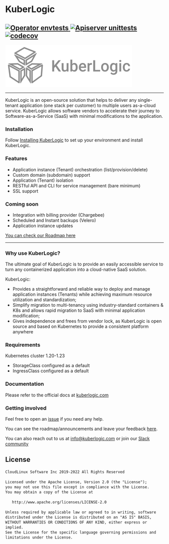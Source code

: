# KuberLogic
[![Operator envtests](https://github.com/kuberlogic/kuberlogic/actions/workflows/envtest.yaml/badge.svg)](https://github.com/kuberlogic/kuberlogic/actions/workflows/envtest.yaml)[
![Apiserver unittests](https://github.com/kuberlogic/kuberlogic/actions/workflows/apiserver.yaml/badge.svg)](https://github.com/kuberlogic/kuberlogic/actions/workflows/apiserver.yaml)
[![codecov](https://codecov.io/gh/kuberlogic/kuberlogic/master/graph/badge.svg?token=VRWDPT0EIC)](https://codecov.io/gh/kuberlogic/kuberlogic)
---
![logo](img/kuberlogic-logo.png)

----

KuberLogic is an open-source solution that helps to deliver any single-tenant application (one stack per customer) to multiple users as-a-cloud service. KuberLogic allows software vendors to accelerate their journey to Software-as-a-Service (SaaS) with minimal modifications to the application.

### Installation

Follow [Installing KuberLogic](https://cloudlinux.notion.site/cloudlinux/Getting-Started-b7ce32f19d1c433da351670872f2c70f) to set up your environment and install KuberLogic.

### Features

- Application instance (Tenant) orchestration (list/provision/delete)
- Custom domain (subdomain) support
- Application (Tenant) isolation
- RESTful API and CLI for service management (bare minimum)
- SSL support

### Coming soon

- Integration with billing provider (Chargebee)
- Scheduled and Instant backups (Velero)
- Application instance updates

[You can check our Roadmap here](https://kuberlogic.clearflask.com/roadmap)

----

### Why use KuberLogic?

The ultimate goal of KuberLogic is to provide an easily accessible service to turn any containerized application into a cloud-native SaaS solution.

KuberLogic:

- Provides a straightforward and reliable way to deploy and manage application instances (Tenants) while achieving maximum resource utilization and standardization;
- Simplify migration to multi-tenancy using industry-standard containers & K8s and allows rapid migration to SaaS with minimal application modification;
- Gives independence and frees from vendor lock, as KuberLogic is open source and based on Kubernetes to provide a consistent platform anywhere

### Requirements

Kubernetes cluster 1.20-1.23

- StorageClass configured as a default
- IngressClass configured as a default

### Documentation

Please refer to the official docs at [kuberlogic.com](https://cloudlinux.notion.site/cloudlinux/Getting-Started-b7ce32f19d1c433da351670872f2c70f)

### Getting involved

Feel free to open an [issue](https://github.com/kuberlogic/kuberlogic/issues) if you need any help.

You can see the roadmap/announcements and leave your feedback [here](https://kuberlogic.clearflask.com/).

You can also reach out to us at [info@kuberlogic.com](mailto:info@kuberlogic.com)
 or join our [Slack community](https://join.slack.com/t/kuberlogic/shared_invite/zt-x845lggh-lne0taYmwLFgQ6XZEiTJoA)

## License
```text
CloudLinux Software Inc 2019-2022 All Rights Reserved

Licensed under the Apache License, Version 2.0 (the "License");
you may not use this file except in compliance with the License.
You may obtain a copy of the License at

   http://www.apache.org/licenses/LICENSE-2.0

Unless required by applicable law or agreed to in writing, software
distributed under the License is distributed on an "AS IS" BASIS,
WITHOUT WARRANTIES OR CONDITIONS OF ANY KIND, either express or implied.
See the License for the specific language governing permissions and
limitations under the License.
```
